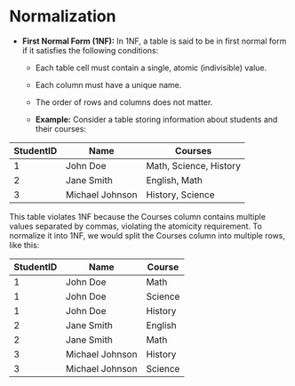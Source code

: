 # Normalization

- **First Normal Form (1NF):**
In 1NF, a table is said to be in first normal form if it satisfies the following conditions:
  - Each table cell must contain a single, atomic (indivisible) value.
  - Each column must have a unique name.
  - The order of rows and columns does not matter.

  - **Example:**
       Consider a table storing information about students and their courses:

| StudentID | Name           | Courses                 |
|-----------|----------------|-------------------------|
| 1         | John Doe       | Math, Science, History  |
| 2         | Jane Smith     | English, Math           |
| 3         | Michael Johnson| History, Science        |

This table violates 1NF because the Courses column contains multiple values separated by commas, violating the atomicity requirement. To normalize it into 1NF, we would split the Courses column into multiple rows, like this:

| StudentID | Name           | Course  |
|-----------|----------------|---------|
| 1         | John Doe       | Math    |
| 1         | John Doe       | Science |
| 1         | John Doe       | History |
| 2         | Jane Smith     | English |
| 2         | Jane Smith     | Math    |
| 3         | Michael Johnson| History |
| 3         | Michael Johnson| Science |
